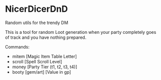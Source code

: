 # NicerDicerDnD
Random utils for the trendy DM

This is a tool for random Loot generation when your party completely goes of track and you have nothing prepared.

Commands:
  - mitem [Magic Item Table Letter]
  - scroll [Spell Scroll Level]
  - money [Party Tier (t1, t2, t3, t4)]
  - booty [gem/art] [Value in gp]
